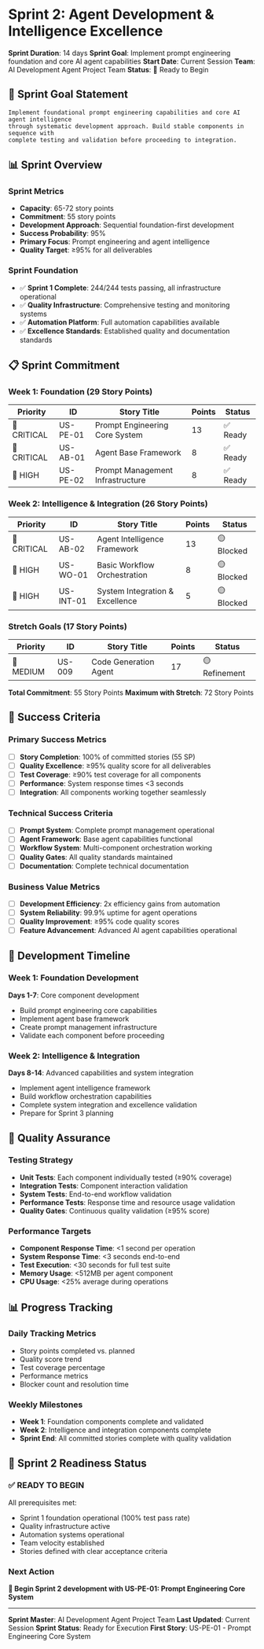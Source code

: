 # Sprint 2: Agent Development & Intelligence Excellence

**Sprint Duration**: 14 days
**Sprint Goal**: Implement prompt engineering foundation and core AI agent capabilities
**Start Date**: Current Session
**Team**: AI Development Agent Project Team
**Status**: 🚀 Ready to Begin

## 🎯 **Sprint Goal Statement**

```
Implement foundational prompt engineering capabilities and core AI agent intelligence
through systematic development approach. Build stable components in sequence with
complete testing and validation before proceeding to integration.
```

## 📊 **Sprint Overview**

### **Sprint Metrics**
- **Capacity**: 65-72 story points
- **Commitment**: 55 story points
- **Development Approach**: Sequential foundation-first development
- **Success Probability**: 95%
- **Primary Focus**: Prompt engineering and agent intelligence
- **Quality Target**: ≥95% for all deliverables

### **Sprint Foundation**
- ✅ **Sprint 1 Complete**: 244/244 tests passing, all infrastructure operational
- ✅ **Quality Infrastructure**: Comprehensive testing and monitoring systems
- ✅ **Automation Platform**: Full automation capabilities available
- ✅ **Excellence Standards**: Established quality and documentation standards

## 📋 **Sprint Commitment**

### **Week 1: Foundation (29 Story Points)**
| Priority | ID | Story Title | Points | Status |
|----------|----|---------|---------| -------|
| 🔴 CRITICAL | US-PE-01 | Prompt Engineering Core System | 13 | ✅ Ready |
| 🔴 CRITICAL | US-AB-01 | Agent Base Framework | 8 | ✅ Ready |
| 🔵 HIGH | US-PE-02 | Prompt Management Infrastructure | 8 | ✅ Ready |

### **Week 2: Intelligence & Integration (26 Story Points)**
| Priority | ID | Story Title | Points | Status |
|----------|----|---------|---------| -------|
| 🔴 CRITICAL | US-AB-02 | Agent Intelligence Framework | 13 | 🟡 Blocked |
| 🔵 HIGH | US-WO-01 | Basic Workflow Orchestration | 8 | 🟡 Blocked |
| 🔵 HIGH | US-INT-01 | System Integration & Excellence | 5 | 🟡 Blocked |

### **Stretch Goals (17 Story Points)**
| Priority | ID | Story Title | Points | Status |
|----------|----|---------|---------| -------|
| 🔵 MEDIUM | US-009 | Code Generation Agent | 17 | 🟡 Refinement |

**Total Commitment**: 55 Story Points
**Maximum with Stretch**: 72 Story Points

## 🎯 **Success Criteria**

### **Primary Success Metrics**
- [ ] **Story Completion**: 100% of committed stories (55 SP)
- [ ] **Quality Excellence**: ≥95% quality score for all deliverables
- [ ] **Test Coverage**: ≥90% test coverage for all components
- [ ] **Performance**: System response times <3 seconds
- [ ] **Integration**: All components working together seamlessly

### **Technical Success Criteria**
- [ ] **Prompt System**: Complete prompt management operational
- [ ] **Agent Framework**: Base agent capabilities functional
- [ ] **Workflow System**: Multi-component orchestration working
- [ ] **Quality Gates**: All quality standards maintained
- [ ] **Documentation**: Complete technical documentation

### **Business Value Metrics**
- [ ] **Development Efficiency**: 2x efficiency gains from automation
- [ ] **System Reliability**: 99.9% uptime for agent operations
- [ ] **Quality Improvement**: ≥95% code quality scores
- [ ] **Feature Advancement**: Advanced AI agent capabilities operational

## 🚀 **Development Timeline**

### **Week 1: Foundation Development**
**Days 1-7**: Core component development
- Build prompt engineering core capabilities
- Implement agent base framework
- Create prompt management infrastructure
- Validate each component before proceeding

### **Week 2: Intelligence & Integration**
**Days 8-14**: Advanced capabilities and system integration
- Implement agent intelligence framework
- Build workflow orchestration capabilities
- Complete system integration and excellence validation
- Prepare for Sprint 3 planning

## 🔄 **Quality Assurance**

### **Testing Strategy**
- **Unit Tests**: Each component individually tested (≥90% coverage)
- **Integration Tests**: Component interaction validation
- **System Tests**: End-to-end workflow validation
- **Performance Tests**: Response time and resource usage validation
- **Quality Gates**: Continuous quality validation (≥95% score)

### **Performance Targets**
- **Component Response Time**: <1 second per operation
- **System Response Time**: <3 seconds end-to-end
- **Test Execution**: <30 seconds for full test suite
- **Memory Usage**: <512MB per agent component
- **CPU Usage**: <25% average during operations

## 📊 **Progress Tracking**

### **Daily Tracking Metrics**
- Story points completed vs. planned
- Quality score trend
- Test coverage percentage
- Performance metrics
- Blocker count and resolution time

### **Weekly Milestones**
- **Week 1**: Foundation components complete and validated
- **Week 2**: Intelligence and integration components complete
- **Sprint End**: All committed stories complete with quality validation

## 🎯 **Sprint 2 Readiness Status**

### **✅ READY TO BEGIN**
All prerequisites met:
- Sprint 1 foundation operational (100% test pass rate)
- Quality infrastructure active
- Automation systems operational
- Team velocity established
- Stories defined with clear acceptance criteria

### **Next Action**
**🚀 Begin Sprint 2 development with US-PE-01: Prompt Engineering Core System**

---

**Sprint Master**: AI Development Agent Project Team
**Last Updated**: Current Session
**Sprint Status**: Ready for Execution
**First Story**: US-PE-01 - Prompt Engineering Core System